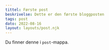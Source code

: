 ```yaml
---
tittel: Første post
beskrivelse: Dette er den første bloggposten
tags: post
dato: 2022-08-16
layout: layouts/post.njk
---
```

Du finner denne i `post`-mappa.